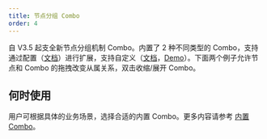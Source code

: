 ```yaml
---
title: 节点分组 Combo
order: 4
---
```


自 V3.5 起支全新节点分组机制 Combo。内置了 2 种不同类型的 Combo，支持通过配置（[文档](/zh/docs/manual/middle/elements/combos/defaultCombo)）进行扩展，支持自定义（[文档](/zh/docs/manual/advanced/custom-combo)，[Demo](/zh/examples/item/customCombo)）。下面两个例子允许节点和 Combo 的拖拽改变从属关系，双击收缩/展开 Combo。

## 何时使用

用户可根据具体的业务场景，选择合适的内置 Combo。更多内容请参考 [内置 Combo](/zh/docs/manual/middle/elements/combos/defaultCombo)。

